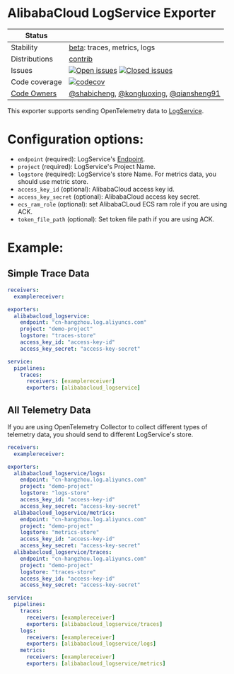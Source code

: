 # AlibabaCloud LogService Exporter

<!-- status autogenerated section -->
| Status        |           |
| ------------- |-----------|
| Stability     | [beta]: traces, metrics, logs   |
| Distributions | [contrib] |
| Issues        | [![Open issues](https://img.shields.io/github/issues-search/open-telemetry/opentelemetry-collector-contrib?query=is%3Aissue%20is%3Aopen%20label%3Aexporter%2Falibabacloudlogservice%20&label=open&color=orange&logo=opentelemetry)](https://github.com/open-telemetry/opentelemetry-collector-contrib/issues?q=is%3Aopen+is%3Aissue+label%3Aexporter%2Falibabacloudlogservice) [![Closed issues](https://img.shields.io/github/issues-search/open-telemetry/opentelemetry-collector-contrib?query=is%3Aissue%20is%3Aclosed%20label%3Aexporter%2Falibabacloudlogservice%20&label=closed&color=blue&logo=opentelemetry)](https://github.com/open-telemetry/opentelemetry-collector-contrib/issues?q=is%3Aclosed+is%3Aissue+label%3Aexporter%2Falibabacloudlogservice) |
| Code coverage | [![codecov](https://codecov.io/github/open-telemetry/opentelemetry-collector-contrib/graph/main/badge.svg?component=exporter_alibabacloud_logservice)](https://app.codecov.io/gh/open-telemetry/opentelemetry-collector-contrib/tree/main/?components%5B0%5D=exporter_alibabacloud_logservice&displayType=list) |
| [Code Owners](https://github.com/open-telemetry/opentelemetry-collector-contrib/blob/main/CONTRIBUTING.md#becoming-a-code-owner)    | [@shabicheng](https://www.github.com/shabicheng), [@kongluoxing](https://www.github.com/kongluoxing), [@qiansheng91](https://www.github.com/qiansheng91) |

[beta]: https://github.com/open-telemetry/opentelemetry-collector/blob/main/docs/component-stability.md#beta
[contrib]: https://github.com/open-telemetry/opentelemetry-collector-releases/tree/main/distributions/otelcol-contrib
<!-- end autogenerated section -->

This exporter supports sending OpenTelemetry data to [LogService](https://www.alibabacloud.com/product/log-service).

# Configuration options:

- `endpoint` (required): LogService's [Endpoint](https://www.alibabacloud.com/help/doc-detail/29008.htm).
- `project` (required): LogService's Project Name.
- `logstore` (required): LogService's store Name. For metrics data, you should use metric store.
- `access_key_id` (optional): AlibabaCloud access key id.
- `access_key_secret` (optional): AlibabaCloud access key secret.
- `ecs_ram_role` (optional): set AlibabaCLoud ECS ram role if you are using ACK.
- `token_file_path` (optional): Set token file path if you are using ACK.

# Example:
## Simple Trace Data

```yaml
receivers:
  examplereceiver:

exporters:
  alibabacloud_logservice:
    endpoint: "cn-hangzhou.log.aliyuncs.com"
    project: "demo-project"
    logstore: "traces-store"
    access_key_id: "access-key-id"
    access_key_secret: "access-key-secret"

service:
  pipelines:
    traces:
      receivers: [examplereceiver]
      exporters: [alibabacloud_logservice]
```


## All Telemetry Data
If you are using OpenTelemetry Collector to collect different types of telemetry data, you should send to different LogService's store.

```yaml
receivers:
  examplereceiver:

exporters:
  alibabacloud_logservice/logs:
    endpoint: "cn-hangzhou.log.aliyuncs.com"
    project: "demo-project"
    logstore: "logs-store"
    access_key_id: "access-key-id"
    access_key_secret: "access-key-secret"
  alibabacloud_logservice/metrics:
    endpoint: "cn-hangzhou.log.aliyuncs.com"
    project: "demo-project"
    logstore: "metrics-store"
    access_key_id: "access-key-id"
    access_key_secret: "access-key-secret"
  alibabacloud_logservice/traces:
    endpoint: "cn-hangzhou.log.aliyuncs.com"
    project: "demo-project"
    logstore: "traces-store"
    access_key_id: "access-key-id"
    access_key_secret: "access-key-secret"

service:
  pipelines:
    traces:
      receivers: [examplereceiver]
      exporters: [alibabacloud_logservice/traces]
    logs:
      receivers: [examplereceiver]
      exporters: [alibabacloud_logservice/logs]
    metrics:
      receivers: [examplereceiver]
      exporters: [alibabacloud_logservice/metrics]
```
